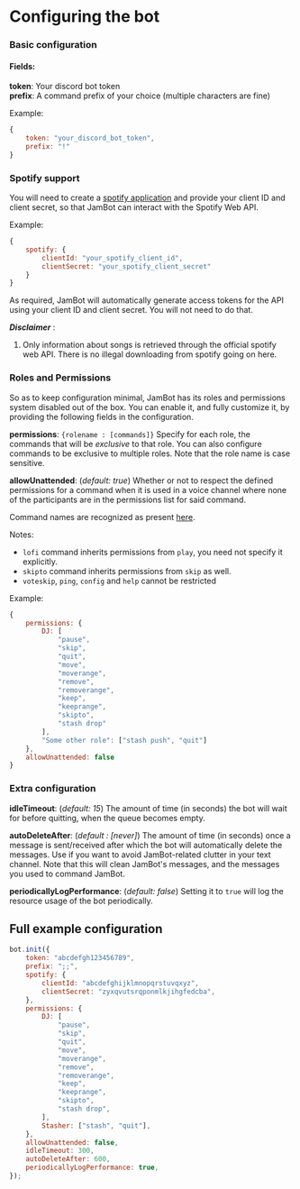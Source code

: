 # Configuring the bot

### Basic configuration

#### Fields:

**token**: Your discord bot token\
**prefix**: A command prefix of your choice (multiple characters are fine)

Example:

```js
{
    token: "your_discord_bot_token",
    prefix: "!"
}
```

### Spotify support

You will need to create a [spotify application](SPOTIFY.md) and provide your client ID and client secret, so that JamBot can interact with the Spotify Web API.

Example:

```js
{
    spotify: {
        clientId: "your_spotify_client_id",
        clientSecret: "your_spotify_client_secret"
    }
}
```

As required, JamBot will automatically generate access tokens for the API using your client ID and client secret. You will not need to do that.

**_Disclaimer_** :

1. Only information about songs is retrieved through the official spotify web API. There is no illegal downloading from spotify going on here.

### Roles and Permissions

So as to keep configuration minimal, JamBot has its roles and permissions system disabled out of the box. You can enable it, and fully customize it, by providing the following fields in the configuration.

**permissions**: `{rolename : [commands]}` Specify for each role, the commands that will be _exclusive_ to that role. You can also configure commands to be exclusive to multiple roles. Note that the role name is case sensitive.

**allowUnattended**: (_default: true_) Whether or not to respect the defined permissions for a command when it is used in a voice channel where none of the participants are in the permissions list for said command.

Command names are recognized as present [here](COMMANDS.md#table-of-contents).

Notes:
- `lofi` command inherits permissions from `play`, you need not specify it explicitly.
- `skipto` command inherits permissions from `skip` as well.
- `voteskip`, `ping`, `config` and `help` cannot be restricted

Example:
```js
{
    permissions: {
        DJ: [
            "pause",
            "skip",
            "quit",
            "move",
            "moverange",
            "remove",
            "removerange",
            "keep",
            "keeprange",
            "skipto",
            "stash drop"
        ],
        "Some other role": ["stash push", "quit"]
    },
    allowUnattended: false
}
```

### Extra configuration

**idleTimeout**: (_default: 15_) The amount of time (in seconds) the bot will wait for before quitting, when the queue becomes empty.

**autoDeleteAfter**: (_default : [never]_) The amount of time (in seconds) once a message is sent/received after which the bot will automatically delete the messages. Use if you want to avoid JamBot-related clutter in your text channel. Note that this will clean JamBot's messages, and the messages you used to command JamBot.

**periodicallyLogPerformance**: (_default: false_) Setting it to `true` will log the resource usage of the bot periodically.

## Full example configuration

```js
bot.init({
    token: "abcdefgh123456789",
    prefix: ";;",
    spotify: {
        clientId: "abcdefghijklmnopqrstuvqxyz",
        clientSecret: "zyxqvutsrqponmlkjihgfedcba",
    },
    permissions: {
        DJ: [
            "pause",
            "skip",
            "quit",
            "move",
            "moverange",
            "remove",
            "removerange",
            "keep",
            "keeprange",
            "skipto",
            "stash drop",
        ],
        Stasher: ["stash", "quit"],
    },
    allowUnattended: false,
    idleTimeout: 300,
    autoDeleteAfter: 600,
    periodicallyLogPerformance: true,
});
```
